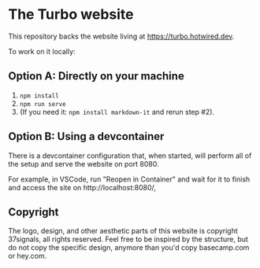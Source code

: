 # The Turbo website

This repository backs the website living at https://turbo.hotwired.dev.

To work on it locally:

## Option A: Directly on your machine

1. `npm install`
2. `npm run serve`
3.  (If you need it: `npm install markdown-it` and rerun step #2).

## Option B: Using a devcontainer

There is a devcontainer configuration that, when started, will perform all of the setup and serve the website on port 8080.

For example, in VSCode, run "Reopen in Container" and wait for it to finish and access the site on http://localhost:8080/,

## Copyright

The logo, design, and other aesthetic parts of this website is copyright 37signals, all rights reserved. Feel free to be inspired by the structure, but do not copy the specific design, anymore than you'd copy basecamp.com or hey.com.
